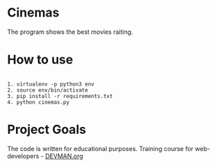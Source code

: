 # Cinemas

The program shows the best movies raiting.

# How to use
```#!bash

1. virtualenv -p python3 env
2. source env/bin/activate
3. pip install -r requirements.txt
4. python cinemas.py

```


# Project Goals

The code is written for educational purposes. Training course for web-developers - [DEVMAN.org](https://devman.org)
